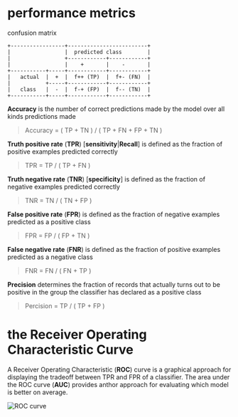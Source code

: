 # performance metrics

confusion matrix  
  
    +-----------------+-------------------------+  
    |                 |  predicted class        |  
    |                 +------------+------------+  
    |                 |    +       |    -       |  
    +-----------+-----+------------+------------+  
    |   actual  |  +  |  f++ (TP)  |  f+- (FN)  |  
    |           +-----+------------+------------+  
    |   class   |  -  |  f-+ (FP)  |  f-- (TN)  |  
    +-----------+-----+------------+------------+  

**Accuracy** is the number of correct predictions made by the model over all kinds predictions made

> Accuracy = ( TP + TN ) / ( TP + FN + FP + TN )

**Truth positive rate** (**TPR**) [**sensitivity**|**Recall**] is defined as the fraction of positive examples predicted correctly

> TPR = TP / ( TP + FN )

**Truth negative rate** (**TNR**) [**specificity**] is defined as the fraction of negative examples predicted correctly

> TNR = TN / ( TN + FP )

**False positive rate** (**FPR**) is defined as the fraction of negative examples predicted as a positive class

> FPR = FP / ( FP + TN )

**False negative rate** (**FNR**) is defined as the fraction of positive examples predicted as a negative class

> FNR = FN / ( FN + TP )

**Precision** determines the fraction of records that actually turns out to be positive in the group the classifier has declared as a positive class

> Percision = TP / ( TP + FP )

# the Receiver Operating Characteristic Curve

A Receiver Operating Characteristic (**ROC**) curve is a graphical approach for displaying the tradeoff between TPR and FPR of a classifier.
The area under the ROC curve (**AUC**) provides anthor approach for evaluating which model is better on average.

![ROC curve](https://upload.wikimedia.org/wikipedia/commons/6/6b/Roccurves.png)

